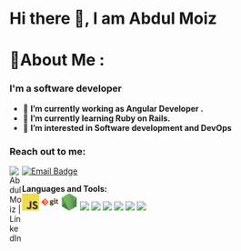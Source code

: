 # Hi there 👋, I am Abdul Moiz

# 💫About Me :
### I'm a software developer

- 🔭 **I’m currently working as Angular Developer .**
- 🌱 **I’m currently learning Ruby on Rails.**
- 👀 **I’m interested in Software development and DevOps**

### Reach out to me:
[<img align="left" alt="Abdul Moiz | LinkedIn" width="22px" src="https://cdn.jsdelivr.net/npm/simple-icons@v3/icons/linkedin.svg" />](https://www.linkedin.com/in/abdulmoiz321/)
[![Email Badge](https://img.shields.io/badge/-abdulmoiz23199@yahoo.com-c14438?style=flat-square&logo=Gmail&logoColor=white&link=mailto:abdulmoiz23199@yahoo.com)](mailto:abdulmoiz23199@yahoo.com)

**Languages and Tools:**  
<img height="30" src="https://raw.githubusercontent.com/github/explore/80688e429a7d4ef2fca1e82350fe8e3517d3494d/topics/javascript/javascript.png">
<img height="30" src="https://github.com/Pythunder/explore/blob/80688e429a7d4ef2fca1e82350fe8e3517d3494d/topics/git/git.png">
<img height="30" src="https://raw.githubusercontent.com/github/explore/80688e429a7d4ef2fca1e82350fe8e3517d3494d/topics/nodejs/nodejs.png">
<img height="30" src="https://angular.io/assets/images/logos/angular/angular.png">
<img height="30" src="https://icon-library.com/images/ruby-on-rails-icon/ruby-on-rails-icon-29.jpg">
<img height="30" src="https://cdn-icons-png.flaticon.com/512/732/732212.png">
<img height="30" src="https://toppng.com/uploads/preview/html-css-js-icons-11563328364gmstz4ubs9.png">
<img height="30" src="https://upload.wikimedia.org/wikipedia/commons/thumb/e/e3/Android_Studio_Icon_%282014-2019%29.svg/1200px-Android_Studio_Icon_%282014-2019%29.svg.png">
<img height="30" src="https://www.svgrepo.com/show/303388/java-4-logo.svg">
